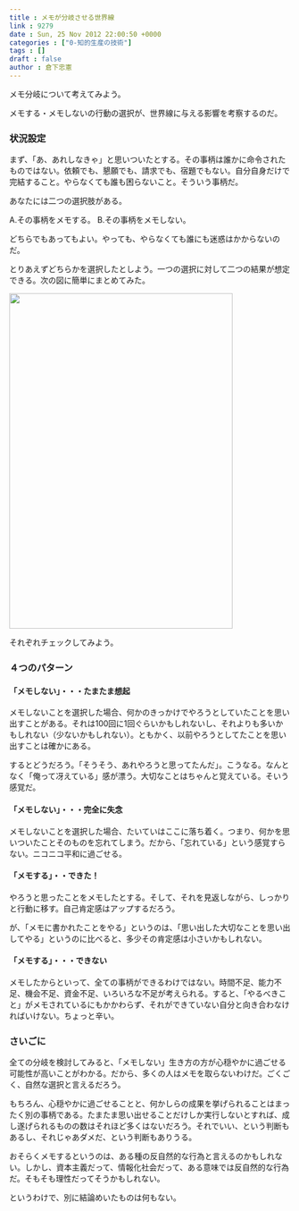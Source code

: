 ```yaml
---
title : メモが分岐させる世界線
link : 9279
date : Sun, 25 Nov 2012 22:00:50 +0000
categories : ["0-知的生産の技術"]
tags : []
draft : false
author : 倉下忠憲
---
```


メモ分岐について考えてみよう。

メモする・メモしないの行動の選択が、世界線に与える影響を考察するのだ。

<h3>状況設定</h3>
まず、「あ、あれしなきゃ」と思いついたとする。その事柄は誰かに命令されたものではない。依頼でも、懇願でも、請求でも、宿題でもない。自分自身だけで完結すること。やらなくても誰も困らないこと。そういう事柄だ。

あなたには二つの選択肢がある。

A.その事柄をメモする。
B.その事柄をメモしない。

どちらでもあってもよい。やっても、やらなくても誰にも迷惑はかからないのだ。

とりあえずどちらかを選択したとしよう。一つの選択に対して二つの結果が想定できる。次の図に簡単にまとめてみた。

<a href="https://rashita.net/blog/wp-content/uploads/2012/11/メモ分岐-Image.png"><img src="https://rashita.net/blog/wp-content/uploads/2012/11/メモ分岐-Image.png" alt="" title="メモ分岐 Image" width="400" height="600" class="alignnone size-full wp-image-9280" /></a>

それぞれチェックしてみよう。

<h3>４つのパターン</h3>
<h4>「メモしない」・・・たまたま想起</h4>
メモしないことを選択した場合、何かのきっかけでやろうとしていたことを思い出すことがある。それは100回に1回ぐらいかもしれないし、それよりも多いかもしれない（少ないかもしれない）。ともかく、以前やろうとしてたことを思い出すことは確かにある。

するとどうだろう。「そうそう、あれやろうと思ってたんだ」。こうなる。なんとなく「俺って冴えている」感が漂う。大切なことはちゃんと覚えている。そいう感覚だ。

<h4>「メモしない」・・・完全に失念</h4>
メモしないことを選択した場合、たいていはここに落ち着く。つまり、何かを思いついたことそのものを忘れてしまう。だから、「忘れている」という感覚すらない。ニコニコ平和に過ごせる。

<h4>「メモする」・・できた！</h4>
やろうと思ったことをメモしたとする。そして、それを見返しながら、しっかりと行動に移す。自己肯定感はアップするだろう。

が、「メモに書かれたことをやる」というのは、「思い出した大切なことを思い出してやる」というのに比べると、多少その肯定感は小さいかもしれない。

<h4>「メモする」・・・できない</h4>
メモしたからといって、全ての事柄ができるわけではない。時間不足、能力不足、機会不足、資金不足、いろいろな不足が考えられる。すると、「やるべきこと」がメモされているにもかかわらず、それができていない自分と向き合わなければいけない。ちょっと辛い。

<h3>さいごに</h3>
全ての分岐を検討してみると、「メモしない」生き方の方が心穏やかに過ごせる可能性が高いことがわかる。だから、多くの人はメモを取らないわけだ。ごくごく、自然な選択と言えるだろう。

もちろん、心穏やかに過ごせることと、何かしらの成果を挙げられることはまったく別の事柄である。たまたま思い出せることだけしか実行しないとすれば、成し遂げられるものの数はそれほど多くはないだろう。それでいい、という判断もあるし、それじゃあダメだ、という判断もありうる。

おそらくメモするというのは、ある種の反自然的な行為と言えるのかもしれない。しかし、資本主義だって、情報化社会だって、ある意味では反自然的な行為だ。そもそも理性だってそうかもしれない。

というわけで、別に結論めいたものは何もない。